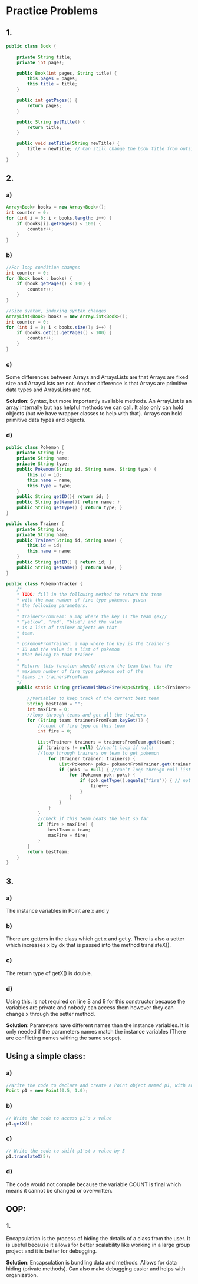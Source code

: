 # Practice Problems

## 1.
```java
public class Book {
    
    private String title;
    private int pages;

    public Book(int pages, String title) {
        this.pages = pages;
        this.title = title;
    }

    public int getPages() {
        return pages;
    }

    public String getTitle() {
        return title;
    }

    public void setTitle(String newTitle) {
        title = newTitle; // Can still change the book title from outside the class
    }
}
```
## 2.
### a)
```java
Array<Book> books = new Array<Book>();
int counter = 0;
for (int i = 0; i < books.length; i++) {
    if (books[i].getPages() < 100) {
        counter++;
    }
}
```
### b)
```java
//For loop condition changes
int counter = 0;
for (Book book : books) {
    if (book.getPages() < 100) {
        counter++;
    }
}

//Size syntax, indexing syntax changes
ArrayList<Book> books = new ArrayList<Book>();
int counter = 0;
for (int i = 0; i < books.size(); i++) {
    if (books.get(i).getPages() < 100) {
        counter++;
    }
}
```
### c)
Some differences between Arrays and ArraysLists are that Arrays are fixed size and ArraysLists are not. Another difference is that Arrays are primitive data types and ArraysLists are not.

**Solution**:
Syntax, but more importantly available methods. An ArrayList is an array
internally but has helpful methods we can call. It also only can hold objects
(but we have wrapper classes to help with that). Arrays can hold primitive data types and objects.

### d)
```java
public class Pokemon {
    private String id;
    private String name;
    private String type;
    public Pokemon(String id, String name, String type) {
        this.id = id;
        this.name = name;
        this.type = type;
    }
    public String getID(){ return id; }
    public String getName(){ return name; }
    public String getType() { return type; }
}

public class Trainer {
    private String id;
    private String name;
    public Trainer(String id, String name) {
        this.id = id;
        this.name = name;
    }
    public String getID() { return id; }
    public String getName() { return name; }
}

public class PokemonTracker {
    /*
    * TODO: fill in the following method to return the team
    * with the max number of fire type pokemon, given
    * the following parameters.
    *
    * trainersFromTeam: a map where the key is the team (ex//
    * “yellow”, “red”, “blue”) and the value
    * is a list of trainer objects on that
    * team.
    *
    * pokemonFromTrainer: a map where the key is the trainer’s
    * ID and the value is a list of pokemon
    * that belong to that trainer
    *
    * Return: this function should return the team that has the
    * maximum number of fire type pokemon out of the
    * teams in trainersFromTeam
    */
    public static String getTeamWithMaxFire(Map<String, List<Trainer>> trainersFromTeam, Map<String, List<Pokemon>> pokemonFromTrainer) {

        //Variables to keep track of the current best team
        String bestTeam = "";
        int maxFire = 0;
        //loop through teams and get all the trainers
        for (String team: trainersFromTeam.keySet()) {
            //count of fire type on this team
            int fire = 0;
            
            List<Trainer> trainers = trainersFromTeam.get(team);
            if (trainers != null) {//can’t loop if null!
            //loop through trainers on team to get pokemon
                for (Trainer trainer: trainers) {
                    List<Pokemon> poks= pokemonFromTrainer.get(trainer.getID());
                    if (poks != null) { //can’t loop through null list
                        for (Pokemon pok: poks) {
                            if (pok.getType().equals("fire")) { // not ==
                                fire++;
                            }
                        }
                    }
                }
            }
            //check if this team beats the best so far
            if (fire > maxFire) {
                bestTeam = team;
                maxFire = fire;
            }
        }
        return bestTeam;
    }
}
```
## 3.
### a)
The instance variables in Point are x and y
### b)
There are getters in the class which get x and get y. There is also a setter which increases x by dx that is passed into the method translateX().
### c)
The return type of getX() is double.
### d)
Using this. is not required on line 8 and 9 for this constructor because the variables are private and nobody can access them however they can change x through the setter method.

**Solution**:
Parameters have different names than the instance variables. It is only needed if the parameters names match the instance variables (There are conflicting names withing the same scope). 

## Using a simple class:
### a)
```java
//Write the code to declare and create a Point object named p1, with an x value of 0.5 and y value of 1.0
Point p1 = new Point(0.5, 1.0);
```
### b)
```java
// Write the code to access p1’s x value
p1.getX();
```
### c)
```java
// Write the code to shift p1'st x value by 5
p1.translateX(5);
```
### d)
The code would not compile because the variable COUNT is final which means it cannot be changed or overwritten.

## OOP:
### 1.
Encapsulation is the process of hiding the details of a class from the user. It is useful because it allows for better scalability like working in a large group project and it is better for debugging. 

**Solution**:
Encapsulation is bundling data and methods. Allows for data hiding (private methods). Can also make debugging easier and helps with organization.